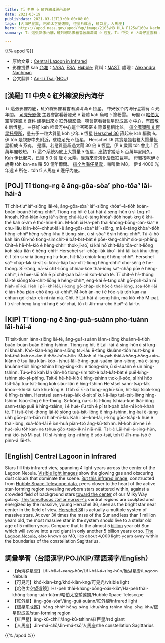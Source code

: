 ```yaml
---
title: Tī 中央 ê 紅外線波段內海仔
date: 2021-03-19
publishdate: 2021-03-19T13:00:00+08:00
tags: [內海仔星雲, 哈伯太空望遠鏡, 恆星形成區, 紅巨星, 人馬座]
hero: https://apod.nasa.gov/apod/fap/image/2103/M8_HLA_F125wF160w_Nachman.jpg
summary: Tī 這張影像內底，紅外線影像看會著滿滿滿 ê 恆星。Tī 中央 ê 內海仔星雲有 4 光年闊。可見光影像主要會當看著發光 ê 氣體 kah 烏暗 ê 塗粉雲。

---
```


{{% apod %}}

- 原始文章：[Central Lagoon in Infrared](https://apod.nasa.gov/apod/ap210319.html)
- 影像提供 kah [允准][License]：[NASA][NASA], [ESA][ESA], [Hubble][Hubble]; 資料：[MAST][MAST], 處理：[Alexandra Nachman][Alexandra Nachman]
- 台文翻譯：[An-Li Tsai](mailto:thianbu.taigi@gmail.com) ([NCU](https://www.astro.ncu.edu.tw))

## [漢羅] Tī 中央 ê 紅外線波段內海仔

Tī 這張影像內底，紅外線影像看會著滿滿滿 ê 恆星。
中央彼个內海仔星雲有 4 光年闊。
[可見光影像][Visible light images] 主要會當看著發光 ê 氣體 kah 烏暗 ê 塗粉雲。
毋閣 ùi [哈伯太空望遠鏡 ê 資料][Hubble Space Telescope data] 建構出來 ê [紅外線影像][But this infrared image]，嘛會當看著恆星形成區 ê [中心][toward the center]，有四散 ê 新恆星。
拄仔好 kah 咱銀河中心這个密密密 ê 背景星相比並。
[這个嘩嘩叫 ê 恆星托兒所][This tumultuous stellar nursery's]，是去予一粒大質量 koh 少年 ê 恆星 [Herschel 36][Herschel 36] 箍起來 kah 驅動 ê。
伊 to̍h 是視野中央附近，彼粒足光 ê 恆星。
Herschel 36 其實是幾若粒大質量恆星組成 ê 系統。
是講，若是質量超過太陽 30 倍 ê 恆星，伊 ê 歲壽 to̍h 會比 1 百萬年閣較短。
Tī 這个系統內底上大質量 ê 恆星，應該會當活 5 百萬年遐爾久。
Kah 伊比起來，已經 5 [0 億][billion] 歲 ê 太陽，紲落來會演化變做紅巨星。
毋閣按呢伊 ê 歲壽 to̍h kan-na 賰 50 億年爾爾。
[這个內海仔星雲][The Lagoon Nebula]，嘛叫做 M8。
伊 tī 4000 光年遠 ê 所在，to̍h tī 人馬座 ê 邊仔內底。

## [POJ] Tī tiong-ng ê âng-gōa-sòaⁿ pho-tōaⁿ lāi-hái-á

Tī chit-tiuⁿ iáⁿ-siōng lāi-té, âng-gōa-sòaⁿ iáⁿ-siōng khòaⁿ-ē-tio̍h boán-boán-boán ê hêng-chhiⁿ.
Tiong-ng hit-ê Lāi-hái-á seng-hûn ū sì kng-nî khoah.
Khó-kiàn-kng iáⁿ-siōng chú-iàu ē-tàng khòaⁿ-tio̍h hoat-kng ê khì-thé kah o͘-àm ê thô͘-hún-hûn.
M̄-koh ùi Ha-peh thài-không-bōng-oán-kiàⁿ ê chu-liāu kiàn-kò͘--chhut-lâi-ê âng-gōa-sòaⁿ iáⁿ-siōng, mā ē-tàng khòaⁿ-tio̍h hêng-chhiⁿ hêng-sêng-khu ê tiong-sim, ū sì-sòaⁿ ê sin hêng-chhiⁿ.
Tú-á-hó kah lán Gîn-hô tiong-sim chit-ê ba̍t-ba̍t-ba̍t ê pōe-kéng-chhiⁿ sio-pí-phēng.
Chit-ê hē-hē-kiò ê hêng-chhiⁿ thok-jî-só͘, sì khì hō͘ chi̍t-lia̍p tōa-chit-liōng koh siàu-liân ê hêng-chhiⁿ Herschel saⁿ-cha̍p-la̍k kho͘--khí-lâi kah khu-tōng ê.
I to̍h sī sī-iá tiong-ng hū-kūn, hit-lia̍p chiok-kng ê hêng-chhiⁿ.
Herschel saⁿ-cha̍p-la̍k kî-si̍t sī kúi-ā-lia̍p tōa-chit-liōng hêng-chhiⁿ cho͘-sêng ê hē-thóng.
Sī-kóng, nā-sī chit-liōng chhiau-kòe thài-iông saⁿ-cha̍p pōe ê hêng-chhiⁿ, i ê hòe-siū to̍h ē pí chi̍t-pah bān-nî koh-khah té.
Tī chit-ê hē-thóng lāi-té siōng tōa-chit-liōng ê hêng-chhiⁿ, eng-kai ē-tàng oa̍h gō͘-pah-bān nî hiah-nī-kú.
Kah i pí--khí-lâi, í-keng gō͘-cha̍p-ek hòe ê thài-iông, sòa-lo̍h-lâi ē ián-hòa piàn-chò âng-kū-chhiⁿ.
M̄-koh án-ne i ê hòe-siū to̍h kan-na chhun gō͘-cha̍p-ek nî niā-niā.
Chit-ê Lāi-hái-á-seng-hûn, mā kiò-chò M-pat.
I tī sì-chheng kng-nî hn̄g ê só͘-chāi, to̍h tī Jîn-má-chō ê piⁿ-á lāi-té.

## [KIP] Tī tiong-ng ê âng-guā-suànn pho-tuānn lāi-hái-á

Tī tsit-tiunn iánn-siōng lāi-té, âng-guā-suànn iánn-siōng khuànn-ē-tio̍h buán-buán-buán ê hîng-tshinn.
Tiong-ng hit-ê Lāi-hái-á sing-hûn ū sì kng-nî khuah.
Khó-kiàn-kng iánn-siōng tsú-iàu ē-tàng khuànn-tio̍h huat-kng ê khì-thé kah oo-àm ê thôo-hún-hûn.
M̄-koh uì Ha-peh thài-không-bōng-uán-kiànn ê tsu-liāu kiàn-kòo--tshut-lâi-ê âng-guā-suànn iánn-siōng, mā ē-tàng khuànn-tio̍h hîng-tshinn hîng-sîng-khu ê tiong-sim, ū sì-suànn ê sin hîng-tshinn.
Tú-á-hó kah lán Gîn-hô tiong-sim tsit-ê ba̍t-ba̍t-ba̍t ê puē-kíng-tshinn sio-pí-phīng.
Tsit-ê hē-hē-kiò ê hîng-tshinn thok-jî-sóo, sì khì hōo tsi̍t-lia̍p tuā-tsit-liōng koh siàu-liân ê hîng-tshinn Herstsel sann-tsa̍p-la̍k khoo--khí-lâi kah khu-tōng ê.
I to̍h sī sī-iá tiong-ng hū-kūn, hit-lia̍p tsiok-kng ê hîng-tshinn.
Herstsel sann-tsa̍p-la̍k kî-si̍t sī kuí-ā-lia̍p tuā-tsit-liōng hîng-tshinn tsoo-sîng ê hē-thóng.
Sī-kóng, nā-sī tsit-liōng tshiau-kuè thài-iông sann-tsa̍p puē ê hîng-tshinn, i ê huè-sīu to̍h ē pí tsi̍t-pah bān-nî koh-khah té.
Tī tsit-ê hē-thóng lāi-té siōng tuā-tsit-liōng ê hîng-tshinn, ing-kai ē-tàng ua̍h gōo-pah-bān nî hiah-nī-kú.
Kah i pí--khí-lâi, í-king gōo-tsa̍p-ik huè ê thài-iông, suà-lo̍h-lâi ē ián-huà piàn-tsò âng-kū-tshinn.
M̄-koh án-ne i ê huè-sīu to̍h kan-na tshun gōo-tsa̍p-ik nî niā-niā.
Tsit-ê Lāi-hái-á-sing-hûn, mā kiò-tsò M-pat.
I tī sì-tshing kng-nî hn̄g ê sóo-tsāi, to̍h tī Jîn-má-tsō ê pinn-á lāi-té.


## [English] Central Lagoon in Infrared

Stars fill this infrared view, spanning 4 light-years across the center of the Lagoon Nebula. [Visible light images][Visible light images] show the glowing gas and obscuring dust clouds that dominate the scene. [But this infrared image][But this infrared image], constructed from [Hubble Space Telescope data][Hubble Space Telescope data], peers closer to the heart of the active star-forming region revealing newborn stars scattered within, against a crowded field of background stars [toward the center][toward the center] of our Milky Way galaxy. [This tumultuous stellar nursery's][This tumultuous stellar nursery's] central regions are sculpted and energized by the massive, young Herschel 36, seen as the bright star near center in the field of view. [Herschel 36][Herschel 36] is actually a multiple system of massive stars. At over 30 times the mass of the Sun and less than 1 million years old, the most massive star in the system should live to a stellar old age of 5 million years. Compare that to the almost 5 [billion][billion] year old Sun which will evolve into a red giant in only another 5 billion years or so. [The Lagoon Nebula][The Lagoon Nebula], also known as M8, lies about 4,000 light-years away within the boundaries of the constellation Sagittarius.

## 詞彙學習（台語漢字/POJ/KIP/華語漢字/English）

- 【內海仔星雲】Lāi-hái-á-seng-hûn/Lāi-hái-á-sing-hûn/礁湖星雲/Lagoon Nebula
- 【可見光】khó-kiàn-kng/khó-kiàn-kng/可見光/visible light
- 【哈伯太空望遠鏡】Ha-peh thài-không-bōng-oán-kiàⁿ/Ha-peh thài-không-bōng-uán-kiànn/哈伯太空望遠鏡/Hubble Space Telescope
- 【紅外線】âng-gōa-sòaⁿ/âng-guā-suànn/紅外線/infrared light
- 【恆星形成區】hêng-chhiⁿ hêng-sêng-khu/hîng-tshinn hîng-sîng-khu/恆星形成區/star-forming region
- 【紅巨星】âng-kū-chhiⁿ/âng-kū-tshinn/紅巨星/red giant
- 【人馬座】Jîn-má-chō/Jîn-má-tsō/人馬座/the constellation Sagittarius


{{% /apod %}}

[License]: https://creativecommons.org/licenses/by/2.0/
[NASA]: https://www.nasa.gov/
[ESA]: https://www.esa.int/
[Hubble]: https://www.nasa.gov/mission_pages/hubble/main/index.html
[MAST]: https://archive.stsci.edu/index.html
[Alexandra Nachman]: https://www.flickr.com/people/191751486@N08/
[Visible light images]: https://apod.nasa.gov/apod/ap200601.html
[But this infrared image]: https://www.flickr.com/photos/191751486@N08/51034138882/in/album-72157717920280422/
[Hubble Space Telescope data]: https://archive.stsci.edu/prepds/wow/m8_2018-04.html
[toward the center]: https://apod.nasa.gov/apod/ap190927.html
[This tumultuous stellar nursery's]: https://hubblesite.org/contents/news-releases/2018/news-2018-21.html?news=true
[Herschel 36]: https://arxiv.org/abs/1409.2803
[billion]: https://en.wikipedia.org/wiki/1,000,000,000
[The Lagoon Nebula]: https://apod.nasa.gov/apod/ap190425.html
